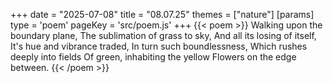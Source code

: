 +++
date = "2025-07-08"
title = "08.07.25"
themes = ["nature"]
[params]
  type = 'poem'
  pageKey = 'src/poem.js'
+++
{{< poem >}}
Walking upon the boundary plane,
The sublimation of grass to sky,
And all its losing of itself,
It's hue and vibrance traded,
In turn such boundlessness,
Which rushes deeply into fields
Of green, inhabiting the yellow
Flowers on the edge between.
{{< /poem >}}